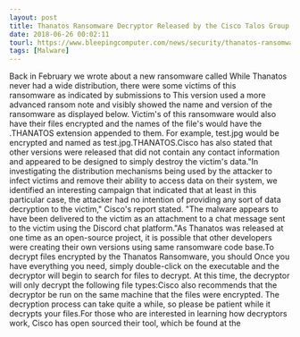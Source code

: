 ```yaml
---
layout: post
title: Thanatos Ransomware Decryptor Released by the Cisco Talos Group
date: 2018-06-26 00:02:11
tourl: https://www.bleepingcomputer.com/news/security/thanatos-ransomware-decryptor-released-by-the-cisco-talos-group/
tags: [Malware]
---
```

Back in February we wrote about a new ransomware called While Thanatos never had a wide distribution, there were some victims of this ransomware as indicated by submissions to This version used a more advanced ransom note and visibly showed the name and version of the ransomware as displayed below. Victim's of this ransomware would also have their files encrypted and the names of the file's would have the .THANATOS extension appended to them. For example, test.jpg would be encrypted and named as test.jpg.THANATOS.Cisco has also stated that other versions were released that did not contain any contact information and appeared to be designed to simply destroy the victim's data."In investigating the distribution mechanisms being used by the attacker to infect victims and remove their ability to access data on their system, we identified an interesting campaign that indicated that at least in this particular case, the attacker had no intention of providing any sort of data decryption to the victim," Cisco's report stated. "The malware appears to have been delivered to the victim as an attachment to a chat message sent to the victim using the Discord chat platform."As Thanatos was released at one time as an open-source project, it is possible that other developers were creating their own versions using same ransomware code base.To decrypt files encrypted by the Thanatos Ransomware, you should Once you have everything you need, simply double-click on the executable and the decryptor will begin to search for files to decrypt. At this time, the decryptor will only decrypt the following file types:Cisco also recommends that the decryptor be run on the same machine that the files were encrypted. The decryption process can take quite a while, so please be patient while it decrypts your files.For those who are interested in learning how decryptors work, Cisco has open sourced their tool, which be found at the 